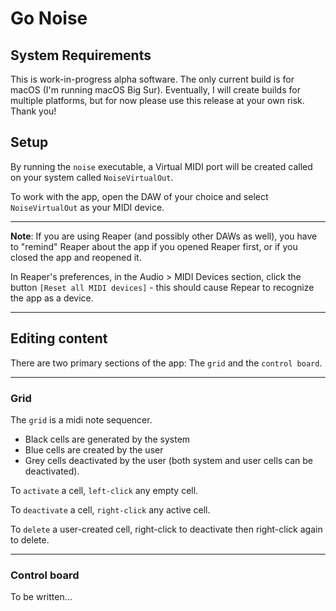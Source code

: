 # Go Noise

## System Requirements 

This is work-in-progress alpha software. The only current build is for macOS (I'm running macOS Big Sur). Eventually, I will create builds for multiple platforms, but for now please use this release at your own risk. Thank you!

## Setup

By running the `noise` executable, a Virtual MIDI port will be created called on your system called `NoiseVirtualOut`.

To work with the app, open the DAW of your choice and select `NoiseVirtualOut` as your MIDI device.     

---

**Note**: If you are using Reaper (and possibly other DAWs as well), you have to "remind" Reaper about the app if you opened Reaper first, or if you closed the app and reopened it. 

In Reaper's preferences, in the Audio > MIDI Devices section, click the button `[Reset all MIDI devices]` - this should cause Repear to recognize the app as a device. 

---

## Editing content

There are two primary sections of the app: The `grid` and the `control board`. 

---

### Grid 

The `grid` is a midi note sequencer. 

- Black cells are generated by the system
- Blue cells are created by the user
- Grey cells deactivated by the user (both system and user cells can be deactivated).

To `activate` a cell, `left-click` any empty cell. 

To `deactivate` a cell, `right-click` any active cell.

To `delete` a user-created cell, right-click to deactivate then right-click again to delete.
 
---

### Control board

To be written...
